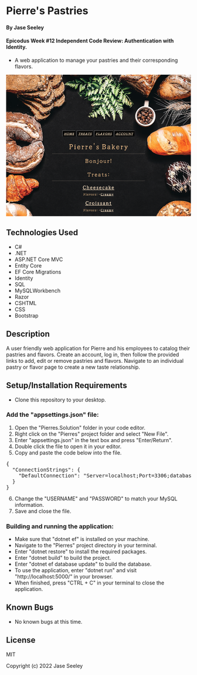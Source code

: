 # Pierre's Pastries

#### By Jase Seeley

#### Epicodus Week #12 Independent Code Review: Authentication with Identity.   
* A web application to manage your pastries and their corresponding flavors.

![Pierre's Preview](./pierre.png)

## Technologies Used
* C#
* .NET
* ASP.NET Core MVC
* Entity Core
* EF Core Migrations
* Identity
* SQL
* MySQLWorkbench
* Razor
* CSHTML
* CSS
* Bootstrap

## Description

A user friendly web application for Pierre and his employees to catalog their pastries and flavors. Create an account, log in, then follow the provided links to add, edit or remove pastries and flavors. Navigate to an individual pastry or flavor page to create a new taste relationship.

## Setup/Installation Requirements

* Clone this repository to your desktop.

### Add the "appsettings.json" file:
1. Open the "Pierres.Solution" folder in your code editor.
2. Right click on the "Pierres" project folder and select "New File".
3. Enter "appsettings.json" in the text box and press "Enter/Return".
4. Double click the file to open it in your editor.
5. Copy and paste the code below into the file.
<pre>{  
  "ConnectionStrings": {  
    "DefaultConnection": "Server=localhost;Port=3306;database=jase_seeley;uid=[YOUR-USERNAME-HERE];pwd=[YOUR-PASSWORD-HERE];"  
  }  
}</pre>
6. Change the "USERNAME" and "PASSWORD" to match your MySQL information.
7. Save and close the file.

### Building and running the application:
* Make sure that "dotnet ef" is installed on your machine.
* Navigate to the "Pierres" project directory in your terminal.
* Enter "dotnet restore" to install the required packages.
* Enter "dotnet build" to build the project.
* Enter "dotnet ef database update" to build the database.
* To use the application, enter "dotnet run" and visit "http://localhost:5000/" in your browser.
* When finished, press "CTRL + C" in your terminal to close the application.

## Known Bugs

* No known bugs at this time.

## License

MIT

Copyright (c) 2022 Jase Seeley  